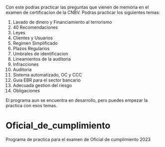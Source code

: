 Con este podras practicar las preguntas que vienen de memoria en el examen de certificacion de la CNBV. 
Podras practicar los siguientes temas:
1. Lavado de dinero y Financiamiento al terrorismo
2. 40 Recomendaciones
3. Leyes
4. Clientes y Usuarios
5. Regimen Simplificado
6. Plazos Regularios
7. Umbrales de identificacion
8. Lineamientos de la auditoria
9. Infracciones
10. Auditoria
11. Sistema automatizado, OC y CCC
12. Guia EBR para el sector bancario
13. Adecuada gestion del riesgo
14. Obligaciones

El programa aun se encuentra en desarrollo, pero puedes empezar la practica con esos temas. 
# Oficial_de_cumplimiento
Programa de practica para el examen de Oficial de cumplimiento 2023
